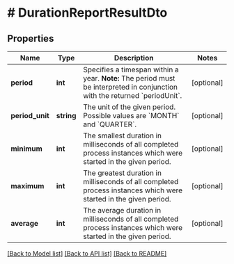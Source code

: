 # # DurationReportResultDto

## Properties

Name | Type | Description | Notes
------------ | ------------- | ------------- | -------------
**period** | **int** | Specifies a timespan within a year. **Note:** The period must be interpreted in conjunction with the returned &#x60;periodUnit&#x60;. | [optional]
**period_unit** | **string** | The unit of the given period. Possible values are &#x60;MONTH&#x60; and &#x60;QUARTER&#x60;. | [optional]
**minimum** | **int** | The smallest duration in milliseconds of all completed process instances which were started in the given period. | [optional]
**maximum** | **int** | The greatest duration in milliseconds of all completed process instances which were started in the given period. | [optional]
**average** | **int** | The average duration in milliseconds of all completed process instances which were started in the given period. | [optional]

[[Back to Model list]](../../README.md#models) [[Back to API list]](../../README.md#endpoints) [[Back to README]](../../README.md)
